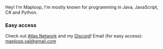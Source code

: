 Hey! I'm Maploop, I'm mostly known for programming in Java, JavaScript, C# and Python.

### Easy access
Check out [Atlas Network](https://discord.gg/atlasmc) and my [Discord](https://discord.gg/xSPuekddJ6)!
Email (for easy access): maploop.val@gmail.com
